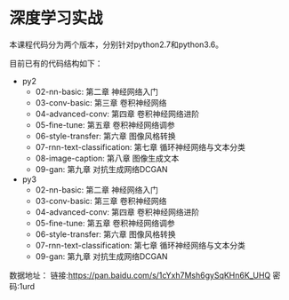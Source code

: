 # 深度学习实战

本课程代码分为两个版本，分别针对python2.7和python3.6。

目前已有的代码结构如下：


- py2
	- 02-nn-basic: 第二章 神经网络入门
	- 03-conv-basic: 第三章 卷积神经网络
	- 04-advanced-conv: 第四章 卷积神经网络进阶
	- 05-fine-tune: 第五章 卷积神经网络调参
	- 06-style-transfer: 第六章 图像风格转换
	- 07-rnn-text-classification: 第七章 循环神经网络与文本分类
	- 08-image-caption: 第八章 图像生成文本
	- 09-gan: 第九章 对抗生成网络DCGAN
- py3
	- 02-nn-basic: 第二章 神经网络入门
	- 03-conv-basic: 第三章 卷积神经网络
	- 04-advanced-conv: 第四章 卷积神经网络进阶
	- 05-fine-tune: 第五章 卷积神经网络调参
	- 06-style-transfer: 第六章 图像风格转换
	- 07-rnn-text-classification: 第七章 循环神经网络与文本分类
	- 09-gan: 第九章 对抗生成网络DCGAN

数据地址：
链接:https://pan.baidu.com/s/1cYxh7Msh6gySqKHn6K_UHQ  密码:1urd